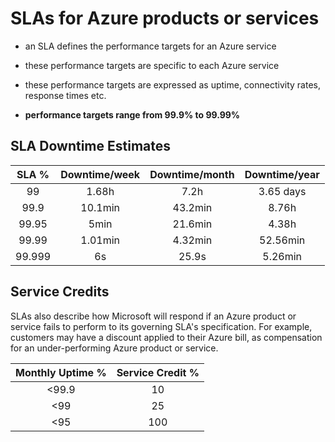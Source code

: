 # SLAs for Azure products or services

- an SLA defines the performance targets for an Azure service
- these performance targets are specific to each Azure service
- these performance targets are expressed as uptime, connectivity rates, response times etc.

- **performance targets range from 99.9% to 99.99%**

## SLA Downtime Estimates

|  SLA % | Downtime/week | Downtime/month | Downtime/year |
|:------:|:-------------:|:--------------:|:-------------:|
|   99   |     1.68h     |      7.2h      |   3.65 days   |
|  99.9  |    10.1min    |     43.2min    |     8.76h     |
|  99.95 |      5min     |     21.6min    |     4.38h     |
|  99.99 |    1.01min    |     4.32min    |    52.56min   |
| 99.999 |       6s      |      25.9s     |    5.26min    |

## Service Credits

SLAs also describe how Microsoft will respond if an Azure product or service fails to perform to its governing SLA's specification. 
For example, customers may have a discount applied to their Azure bill, as compensation for an under-performing Azure product or service.

| Monthly Uptime % | Service Credit % |
|:----------------:|:----------------:|
|       <99.9      |        10        |
|        <99       |        25        |
|        <95       |        100       |
